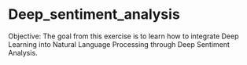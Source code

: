 # Deep_sentiment_analysis
 Objective: The goal from this exercise is to learn how to integrate Deep Learning into Natural Language Processing through Deep Sentiment Analysis. 
